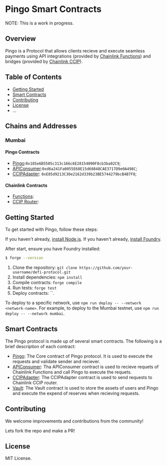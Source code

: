 # Pingo Smart Contracts

NOTE: This is a work in progress.

## Overview

Pingo is a Protocol that allows clients recieve and execute seamless payments using API integrations (provided by [Chainlink Functions](https://docs.chain.link/chainlink-functions)) and bridges (provided by [Chainlink CCIP](https://dev.chain.link/products/ccip)).

## Table of Contents

- [Getting Started](#getting-started)
- [Smart Contracts](#smart-contracts)
- [Contributing](#contributing)
- [License](#license)
- ...

## Chains and Addresses

### Mumbai

#### Pingo Contracts

- [Pingo](https://mumbai.polygonscan.com/address/0x185e6B5505c313c166c6E28154090F8cb3ba02C9):`0x185e6B5505c313c166c6E28154090F8cb3ba02C9`;
- [APIConsumer](https://mumabi.polygonscan.com/address/0xd6a241Fa0055E68E15d68848CAE3717D9e0A498C):`0xd6a241Fa0055E68E15d68848CAE3717D9e0A498C`;
- [CCIPAdapter](https://mumbai.polygonscan.com/address/0xE85d9213C30e2162d339b23BE5744279bcB4B7F8): `0xE85d9213C30e2162d339b23BE5744279bcB4B7F8`;

#### Chainlink Contracts

- [Functions]():
- [CCIP Router]():

## Getting Started

To get started with Pingo, follow these steps:

If you haven't already, [install Node.js](https://nodejs.org/).
If you haven't already, [install Foundry](https://book.getfoundry.sh/).

After start, ensure you have Foundry installed:

```bash
$ forge --version
```

1. Clone the repository: `git clone https://github.com/your-username/defi-protocol.git`
2. Install dependencies: `npm install`
3. Compile contracts: `forge compile`
4. Run tests: `forge test`
5. Deploy contracts: ``. 

To deploy to a specific network, use `npm run deploy -- --network <network-name>`. 
For example, to deploy to the Mumbai testnet, use `npm run deploy -- --network mumbai`.

## Smart Contracts

The Pingo protocol is made up of several smart contracts. The following is a brief description of each contract:

- [Pingo](./src/Pingo.sol): The Core contract of Pingo protocol. It is used to execute the requests and validate sender and reciever.
- [APIConsumer](./src/APIConsumer.sol): Tha APIConsumer contract is used to recieve requets of Chainlink Functions and call Pingo to execute the requets.
- [CCIPAdapter](./src/CCIPAdapter.sol): The CCIPAdapter contract is used to send requests to Chainlink CCIP router.
- [Vault](./src/Vault.sol): The Vault contract is used to store the assets of users and Pingo and execute the expend of reserves when recieving requests.

## Contributing

We welcome improvements and contributions from the community! 

Lets fork the repo and make a PR!

## License

MIT License.